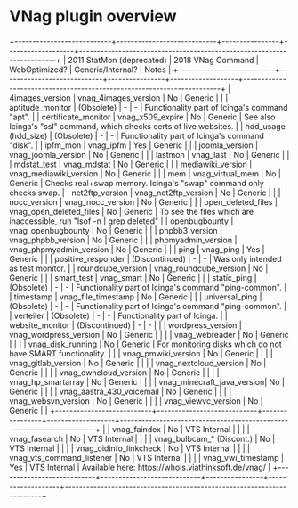 
VNag plugin overview
====================

+---------------------------+----------------------------+----------------+-------------------+-----------------------------------------------------------------------+
| 2011 StatMon (deprecated) | 2018 VNag Command          | WebOptimized?  | Generic/Internal? | Notes                                                                 |
+---------------------------+----------------------------+----------------+-------------------+-----------------------------------------------------------------------+
| 4images_version           | vnag_4images_version       | No             | Generic           |                                                                       |
| aptitude_monitor          | (Obsolete)                 | -              | -                 | Functionality part of Icinga's command "apt".                         |
| certificate_monitor       | vnag_x509_expire           | No             | Generic           | See also Icinga's "ssl" command, which checks certs of live websites. |
| hdd_usage (hdd_size)      | (Obsolete)                 | -              | -                 | Functionality part of Icinga's command "disk".                        |
| ipfm_mon                  | vnag_ipfm                  | Yes            | Generic           |                                                                       |
| joomla_version            | vnag_joomla_version        | No             | Generic           |                                                                       |
| lastmon                   | vnag_last                  | No             | Generic           |                                                                       |
| mdstat_test               | vnag_mdstat                | No             | Generic           |                                                                       |
| mediawiki_version         | vnag_mediawiki_version     | No             | Generic           |                                                                       |
| mem                       | vnag_virtual_mem           | No             | Generic           | Checks real+swap memory. Icinga's "swap" command only checks swap.    |
| net2ftp_version           | vnag_net2ftp_version       | No             | Generic           |                                                                       |
| nocc_version              | vnag_nocc_version          | No             | Generic           |                                                                       |
| open_deleted_files        | vnag_open_deleted_files    | No             | Generic           | To see the files which are inaccessible, run "lsof -n | grep deleted" |
| openbugbounty             | vnag_openbugbounty         | No             | Generic           |                                                                       |
| phpbb3_version            | vnag_phpbb_version         | No             | Generic           |                                                                       |
| phpmyadmin_version        | vnag_phpmyadmin_version    | No             | Generic           |                                                                       |
| ping                      | vnag_ping                  | Yes            | Generic           |                                                                       |
| positive_responder        | (Discontinued)             | -              | -                 | Was only intended as test monitor.                                    |
| roundcube_version         | vnag_roundcube_version     | No             | Generic           |                                                                       |
| smart_test                | vnag_smart                 | No             | Generic           |                                                                       |
| static_ping               | (Obsolete)                 | -              | -                 | Functionality part of Icinga's command "ping-common".                 |
| timestamp                 | vnag_file_timestamp        | No             | Generic           |                                                                       |
| universal_ping            | (Obsolete)                 | -              | -                 | Functionality part of Icinga's command "ping-common".                 |
| verteiler                 | (Obsolete)                 | -              | -                 | Functionality part of Icinga.                                         |
| website_monitor           | (Discontinued)             | -              | -                 |                                                                       |
| wordpress_version         | vnag_wordpress_version     | No             | Generic           |                                                                       |
|                           | vnag_webreader             | No             | Generic           |                                                                       |
|                           | vnag_disk_running          | No             | Generic           | For monitoring disks which do not have SMART functionality.           |
|                           | vnag_pmwiki_version        | No             | Generic           |                                                                       |
|                           | vnag_gitlab_version        | No             | Generic           |                                                                       |
|                           | vnag_nextcloud_version     | No             | Generic           |                                                                       |
|                           | vnag_owncloud_version      | No             | Generic           |                                                                       |
|                           | vnag_hp_smartarray         | No             | Generic           |                                                                       |
|                           | vnag_minecraft_java_version| No             | Generic           |                                                                       |
|                           | vnag_aastra_430_voicemail  | No             | Generic           |                                                                       |
|                           | vnag_websvn_version        | No             | Generic           |                                                                       |
|                           | vnag_viewvc_version        | No             | Generic           |                                                                       |
+---------------------------+----------------------------+----------------+-------------------+-----------------------------------------------------------------------+
|                           | vnag_faindex               | No             | VTS Internal      |                                                                       |
|                           | vnag_fasearch              | No             | VTS Internal      |                                                                       |
|                           | vnag_bulbcam_* (Discont.)  | No             | VTS Internal      |                                                                       |
|                           | vnag_oidinfo_linkcheck     | No             | VTS Internal      |                                                                       |
|                           | vnag_vts_command_listener  | No             | VTS Internal      |                                                                       |
|                           | vnag_vwi_timestamp         | Yes            | VTS Internal      | Available here: https://whois.viathinksoft.de/vnag/                                                                      |
+---------------------------+----------------------------+----------------+-------------------+-----------------------------------------------------------------------+

